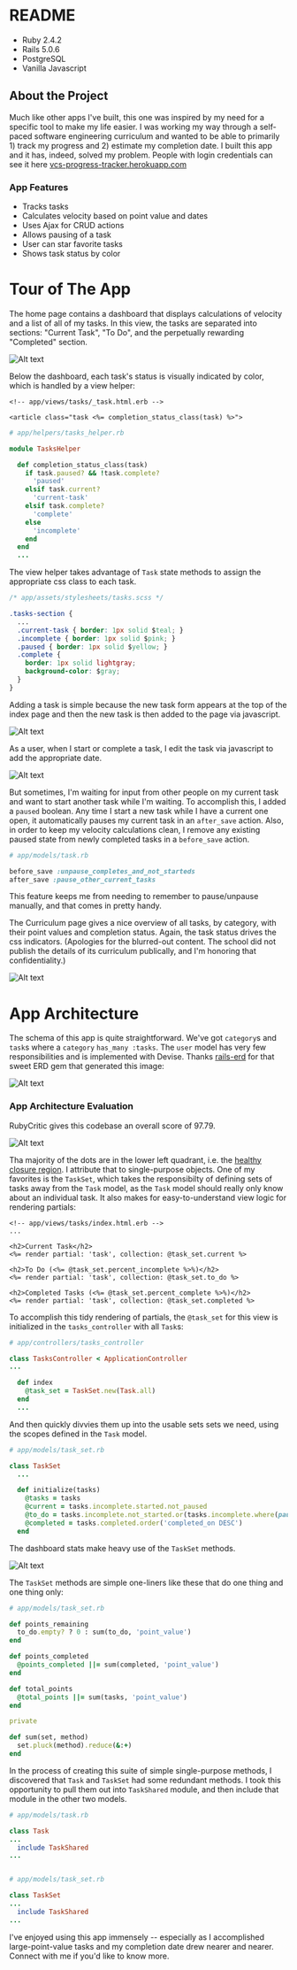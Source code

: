 # README

* Ruby 2.4.2
* Rails 5.0.6
* PostgreSQL
* Vanilla Javascript

## About the Project

Much like other apps I've built, this one was inspired by my need for a specific tool to make my life easier. I was working my way through a self-paced software engineering curriculum and wanted to be able to primarily 1) track my progress and 2) estimate my completion date. I built this app and it has, indeed, solved my problem. People with login credentials can see it here [vcs-progress-tracker.herokuapp.com](https://vcs-progress-tracker.herokuapp.com/)

### App Features

- Tracks tasks
- Calculates velocity based on point value and dates
- Uses Ajax for CRUD actions
- Allows pausing of a task
- User can star favorite tasks
- Shows task status by color


# Tour of The App
The home page contains a dashboard that displays calculations of velocity and a list of all of my tasks. In this view, the tasks are separated into sections: "Current Task", "To Do", and the perpetually rewarding "Completed" section.

![Alt text](/app/assets/images/screenshots/tasks_index.png?raw=true "Home Page - Dashboard")

Below the dashboard, each task's status is visually indicated by color, which is handled by a view helper:
```erb
<!-- app/views/tasks/_task.html.erb -->

<article class="task <%= completion_status_class(task) %>">
```

```ruby
# app/helpers/tasks_helper.rb

module TasksHelper

  def completion_status_class(task)
    if task.paused? && !task.complete?
      'paused'
    elsif task.current?
      'current-task'
    elsif task.complete?
      'complete'
    else
      'incomplete'
    end
  end
  ...
```

The view helper takes advantage of `Task` state methods to assign the appropriate css class to each task.

```css
/* app/assets/stylesheets/tasks.scss */

.tasks-section {
  ...
  .current-task { border: 1px solid $teal; }
  .incomplete { border: 1px solid $pink; }
  .paused { border: 1px solid $yellow; }
  .complete {
    border: 1px solid lightgray;
    background-color: $gray;
  }
}
```

Adding a task is simple because the new task form appears at the top of the index page and then the new task is then added to the page via javascript.

![Alt text](/app/assets/images/screenshots/task_new.png?raw=true "Adding a new task")

As a user, when I start or complete a task, I edit the task via javascript to add the appropriate date.

![Alt text](/app/assets/images/screenshots/tasks_edit.png?raw=true "Editing a task")

But sometimes, I'm waiting for input from other people on my current task and want to start another task while I'm waiting. To accomplish this, I added a `paused` boolean. Any time I start a new task while I have a current one open, it automatically pauses my current task in an `after_save` action. Also, in order to keep my velocity calculations clean, I remove any existing paused state from newly completed tasks in a `before_save` action.

```ruby
# app/models/task.rb

before_save :unpause_completes_and_not_starteds
after_save :pause_other_current_tasks
```

This feature keeps me from needing to remember to pause/unpause manually, and that comes in pretty handy.

The Curriculum page gives a nice overview of all tasks, by category, with their point values and completion status. Again, the task status drives the css indicators. (Apologies for the blurred-out content. The school did not publish the details of its curriculum publically, and I'm honoring that confidentiality.)

![Alt text](/app/assets/images/screenshots/curriculum_index.png?raw=true "Curriculum Status")


# App Architecture
The schema of this app is quite straightforward. We've got `category`s and `task`s where a `category` `has_many :tasks`. The `user` model has very few responsibilities and is implemented with Devise. Thanks [rails-erd](https://github.com/voormedia/rails-erd) for that sweet ERD gem that generated this image:

![Alt text](/app/assets/images/screenshots/erd.png?raw=true "Schema ERD")

### App Architecture Evaluation
RubyCritic gives this codebase an overall score of 97.79.

![Alt text](/app/assets/images/screenshots/rubycritic.png?raw=true "RubyCritic Stats")

Tha majority of the dots are in the lower left quadrant, i.e. the [healthy closure region](https://github.com/chad/turbulence#hopefully-meaningful-metrics). I attribute that to single-purpose objects. One of my favorites is the `TaskSet`, which takes the responsibilty of defining sets of tasks away from the `Task` model, as the `Task` model should really only know about an individual task. It also makes for easy-to-understand view logic for rendering partials:

```erb
<!-- app/views/tasks/index.html.erb -->
...

<h2>Current Task</h2>
<%= render partial: 'task', collection: @task_set.current %>

<h2>To Do (<%= @task_set.percent_incomplete %>%)</h2>
<%= render partial: 'task', collection: @task_set.to_do %>

<h2>Completed Tasks (<%= @task_set.percent_complete %>%)</h2>
<%= render partial: 'task', collection: @task_set.completed %>
```

To accomplish this tidy rendering of partials, the `@task_set` for this view is initialized in the `tasks_controller` with all `Task`s:

```ruby
# app/controllers/tasks_controller

class TasksController < ApplicationController
...

  def index
    @task_set = TaskSet.new(Task.all)
  end
  ...

  ```

And then quickly divvies them up into the usable sets sets we need, using the scopes defined in the `Task` model.

```ruby
# app/models/task_set.rb

class TaskSet
  ...

  def initialize(tasks)
    @tasks = tasks
    @current = tasks.incomplete.started.not_paused
    @to_do = tasks.incomplete.not_started.or(tasks.incomplete.where(paused: true)).order('lesson_number')
    @completed = tasks.completed.order('completed_on DESC')
  end
```


The dashboard stats make heavy use of the `TaskSet` methods.

![Alt text](/app/assets/images/screenshots/dashboard.png?raw=true "Dashboard Stats")

The `TaskSet` methods are simple one-liners like these that do one thing and one thing only:

```ruby
# app/models/task_set.rb

def points_remaining
  to_do.empty? ? 0 : sum(to_do, 'point_value')
end

def points_completed
  @points_completed ||= sum(completed, 'point_value')
end

def total_points
  @total_points ||= sum(tasks, 'point_value')
end

private

def sum(set, method)
  set.pluck(method).reduce(&:+)
end
```

In the process of creating this suite of simple single-purpose methods, I discovered that `Task` and `TaskSet` had some redundant methods. I took this opportunity to pull them out into `TaskShared` module, and then include that module in the other two models.

```ruby
# app/models/task.rb

class Task
...
  include TaskShared
...


# app/models/task_set.rb

class TaskSet
...
  include TaskShared
...
```

I've enjoyed using this app immensely -- especially as I accomplished large-point-value tasks and my completion date drew nearer and nearer.  Connect with me if you'd like to know more.
